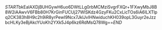 $START$bkEalAXDjBUHGywH6uo6DWtLLg0rbMCMziSvgrFXQr+1FXwyMbJ8B8W2iAAwvV6FBb80H7KrGinFUCUj27WlSKdz4GzyFKu2CxLicTOs6iA6ILXTlpq2CK383h8H9c2h9iR8yrPewI9Ncx7JklJvIHNwiduchKH039opL3Guyr2eJzzbcHLKy3eBjAkcYUoKh2YXk5J4p6kz6RdMsQ78Wg==$END$